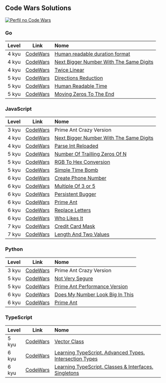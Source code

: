 ## Code Wars Solutions

[![Perfil no Code Wars](https://www.codewars.com/users/barzs/badges/large)](https://www.codewars.com/users/barzs)

### Go
| Level       | Link                                                               | Nome |
| :---        | :----:                                                             | :--- |
| 4 kyu       | [CodeWars](https://www.codewars.com/kata/52742f58faf5485cae000b9a) | [Human readable duration format](Go/4_kyu/HumanReadableDurationFormat.go) |
| 4 kyu       | [CodeWars](https://www.codewars.com/kata/55983863da40caa2c900004e) | [Next Bigger Number With The Same Digits](Go/4_kyu/NextBiggerNumberWithTheSameDigits.go) |
| 4 kyu       | [CodeWars](https://www.codewars.com/kata/5672682212c8ecf83e000050) | [Twice Linear](Go/4_kyo/TwiceLinear.go) |
| 5 kyu       | [CodeWars](https://www.codewars.com/kata/550f22f4d758534c1100025a) | [Directions Reduction](Go/5_kyu/DirectionsReduction.go) |
| 5 kyu       | [CodeWars](https://www.codewars.com/kata/52685f7382004e774f0001f7) | [Human Readable Time](Go/5_kyu/HumanReadableTime.go) |
| 5 kyu       | [CodeWars](https://www.codewars.com/kata/52597aa56021e91c93000cb0) | [Moving Zeros To The End](Go/5_kyu/MovingZerosToTheEnd.go) |



### JavaScript

| Level       | Link                                                               | Nome |
| :---        | :----:                                                             | :--- |
| 3 kyu       | [CodeWars](https://www.codewars.com/kata/5a54e01d80eba8014c000344) | Prime Ant Crazy Version |
| 4 kyu       | [CodeWars](https://www.codewars.com/kata/55983863da40caa2c900004e) | [Next Bigger Number With The Same Digits](JavaScript/4_kyu/NextBiggerNumberWithTheSameDigits.js) |
| 4 kyu       | [CodeWars](https://www.codewars.com/kata/525c7c5ab6aecef16e0001a5) | [Parse Int Reloaded](JavaScript/4_kyu/ParseIntReloaded.js) |
| 5 kyu       | [CodeWars](https://www.codewars.com/kata/52f787eb172a8b4ae1000a34) | [Number Of Trailling Zeros Of N](JavaScript/5_kyu/NumberOfTrailingZerosOfN.js) |
| 5 kyu       | [CodeWars](https://www.codewars.com/kata/513e08acc600c94f01000001) | [RGB To Hex Conversion](JavaScript/5_kyu/RGBToHexConversion.js) |
| 5 kyu       | [CodeWars](https://www.codewars.com/kata/523c7fbb0d47a759580000e2) | [Simple Time Bomb](JavaScript/5_kyu/SimpleTimeBomb.js) |
| 6 kyu       | [CodeWars](https://www.codewars.com/kata/525f50e3b73515a6db000b83) | [Create Phone Number](JavaScript/6_kyu/CreatePhoneNumber.js) |
| 6 kyu       | [CodeWars](https://www.codewars.com/kata/514b92a657cdc65150000006) | [Multiple Of 3 or 5](JavaScript/6_kyu/MutipleOf3or5.js) |
| 6 kyu       | [CodeWars](https://www.codewars.com/kata/55bf01e5a717a0d57e0000ec) | [Persistent Bugger](JavaScript/6_kyu/PersistentBugger.js) |
| 6 kyu       | [CodeWars](https://www.codewars.com/kata/5a2c084ab6cfd7f0840000e4) | [Prime Ant](JavaScript/6_kyu/PrimeAnt.js) |
| 6 kyu       | [CodeWars](https://www.codewars.com/kata/5a4331b18f27f2b31f000085) | [Replace Letters](JavaScript/6_kyu/ReplaceLetters.js) |
| 6 kyu       | [CodeWars](https://www.codewars.com/kata/5266876b8f4bf2da9b000362) | [Who Likes It](JavaScript/6_kyu/WhoLikesIt.js) |
| 7 kyu       | [CodeWars](https://www.codewars.com/kata/5412509bd436bd33920011bc) | [Credit Card Mask](JavaScript/7_kyu/CreditCardMask.js) |
| 7 kyu       | [CodeWars](https://www.codewars.com/kata/62a611067274990047f431a8) | [Length And Two Values](JavaScript/7_kyu/LengthAndTwoValues.js) |

### Python

| Level       | Link                                                               | Nome |
| :---        | :----:                                                             | :--- |
| 3 kyu       | [CodeWars](https://www.codewars.com/kata/5a54e01d80eba8014c000344) | Prime Ant Crazy Version |
| 5 kyu       | [CodeWars](https://www.codewars.com/kata/526dbd6c8c0eb53254000110) | [Not Very Segure](Python/5_kyu/NotVerySecure.py) |
| 5 kyu       | [CodeWars](https://www.codewars.com/kata/5a2e96f1c5e2849eef00014a) | [Prime Ant Performance Version](Python/5_kyu/PrimeAntPerformanceVersion.py) |
| 6 kyu       | [CodeWars](https://www.codewars.com/kata/5287e858c6b5a9678200083c) | [Does My Number Look Big In This](Python/6_kyu/DoesMyNumberLookBigInThis.py) |
| 6 kyu       | [CodeWars](https://www.codewars.com/kata/5a2c084ab6cfd7f0840000e4) | [Prime Ant](Python/6_kyu/PrimeAnt.py) |

### TypeScript

| Level       | Link                                                               | Nome |
| :---        | :----:                                                             | :--- |
| 5 kyu       | [CodeWars](https://www.codewars.com/kata/526dad7f8c0eb5c4640000a4) | [Vector Class](TypeScript/5_kyu/VectorClass.ts) |
| 6 kyu       | [CodeWars](https://www.codewars.com/kata/5916c87540ef95d8e1000007) | [Learning TypeScript. Advanced Types. Intersection Types](TypeScript/6_kyu/LearningTSClassesInterfacesSingleton.ts) |
| 6 kyu       | [CodeWars](https://www.codewars.com/kata/591445324670baed3200008d) | [Learning TypeScript. Classes & Interfaces. Singletons](TypeScript/6_kyu/LearningTSAdvancedIntersectionTypes.ts) |
